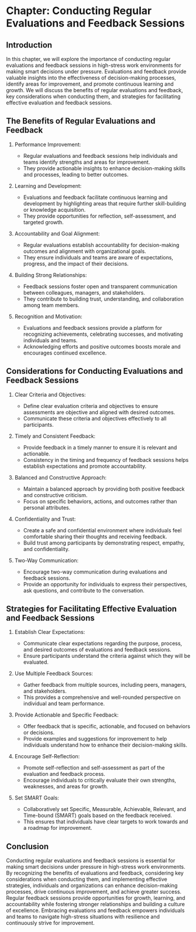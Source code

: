 Chapter: Conducting Regular Evaluations and Feedback Sessions
=============================================================

Introduction
------------

In this chapter, we will explore the importance of conducting regular evaluations and feedback sessions in high-stress work environments for making smart decisions under pressure. Evaluations and feedback provide valuable insights into the effectiveness of decision-making processes, identify areas for improvement, and promote continuous learning and growth. We will discuss the benefits of regular evaluations and feedback, key considerations when conducting them, and strategies for facilitating effective evaluation and feedback sessions.

The Benefits of Regular Evaluations and Feedback
------------------------------------------------

1. Performance Improvement:

   * Regular evaluations and feedback sessions help individuals and teams identify strengths and areas for improvement.
   * They provide actionable insights to enhance decision-making skills and processes, leading to better outcomes.
2. Learning and Development:

   * Evaluations and feedback facilitate continuous learning and development by highlighting areas that require further skill-building or knowledge acquisition.
   * They provide opportunities for reflection, self-assessment, and targeted growth.
3. Accountability and Goal Alignment:

   * Regular evaluations establish accountability for decision-making outcomes and alignment with organizational goals.
   * They ensure individuals and teams are aware of expectations, progress, and the impact of their decisions.
4. Building Strong Relationships:

   * Feedback sessions foster open and transparent communication between colleagues, managers, and stakeholders.
   * They contribute to building trust, understanding, and collaboration among team members.
5. Recognition and Motivation:

   * Evaluations and feedback sessions provide a platform for recognizing achievements, celebrating successes, and motivating individuals and teams.
   * Acknowledging efforts and positive outcomes boosts morale and encourages continued excellence.

Considerations for Conducting Evaluations and Feedback Sessions
---------------------------------------------------------------

1. Clear Criteria and Objectives:

   * Define clear evaluation criteria and objectives to ensure assessments are objective and aligned with desired outcomes.
   * Communicate these criteria and objectives effectively to all participants.
2. Timely and Consistent Feedback:

   * Provide feedback in a timely manner to ensure it is relevant and actionable.
   * Consistency in the timing and frequency of feedback sessions helps establish expectations and promote accountability.
3. Balanced and Constructive Approach:

   * Maintain a balanced approach by providing both positive feedback and constructive criticism.
   * Focus on specific behaviors, actions, and outcomes rather than personal attributes.
4. Confidentiality and Trust:

   * Create a safe and confidential environment where individuals feel comfortable sharing their thoughts and receiving feedback.
   * Build trust among participants by demonstrating respect, empathy, and confidentiality.
5. Two-Way Communication:

   * Encourage two-way communication during evaluations and feedback sessions.
   * Provide an opportunity for individuals to express their perspectives, ask questions, and contribute to the conversation.

Strategies for Facilitating Effective Evaluation and Feedback Sessions
----------------------------------------------------------------------

1. Establish Clear Expectations:

   * Communicate clear expectations regarding the purpose, process, and desired outcomes of evaluations and feedback sessions.
   * Ensure participants understand the criteria against which they will be evaluated.
2. Use Multiple Feedback Sources:

   * Gather feedback from multiple sources, including peers, managers, and stakeholders.
   * This provides a comprehensive and well-rounded perspective on individual and team performance.
3. Provide Actionable and Specific Feedback:

   * Offer feedback that is specific, actionable, and focused on behaviors or decisions.
   * Provide examples and suggestions for improvement to help individuals understand how to enhance their decision-making skills.
4. Encourage Self-Reflection:

   * Promote self-reflection and self-assessment as part of the evaluation and feedback process.
   * Encourage individuals to critically evaluate their own strengths, weaknesses, and areas for growth.
5. Set SMART Goals:

   * Collaboratively set Specific, Measurable, Achievable, Relevant, and Time-bound (SMART) goals based on the feedback received.
   * This ensures that individuals have clear targets to work towards and a roadmap for improvement.

Conclusion
----------

Conducting regular evaluations and feedback sessions is essential for making smart decisions under pressure in high-stress work environments. By recognizing the benefits of evaluations and feedback, considering key considerations when conducting them, and implementing effective strategies, individuals and organizations can enhance decision-making processes, drive continuous improvement, and achieve greater success. Regular feedback sessions provide opportunities for growth, learning, and accountability while fostering stronger relationships and building a culture of excellence. Embracing evaluations and feedback empowers individuals and teams to navigate high-stress situations with resilience and continuously strive for improvement.
